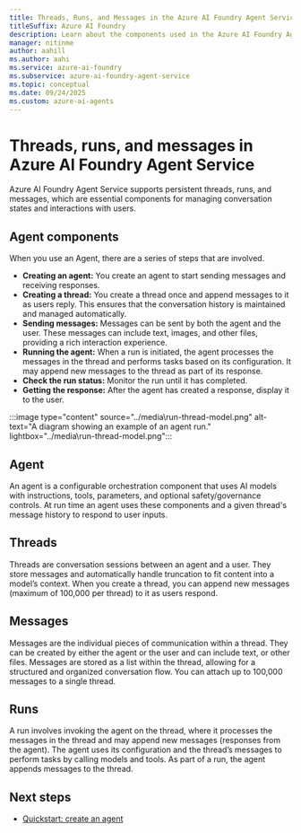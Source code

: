 ```yaml
---
title: Threads, Runs, and Messages in the Azure AI Foundry Agent Service
titleSuffix: Azure AI Foundry
description: Learn about the components used in the Azure AI Foundry Agent Service.
manager: nitinme
author: aahill
ms.author: aahi
ms.service: azure-ai-foundry
ms.subservice: azure-ai-foundry-agent-service
ms.topic: conceptual
ms.date: 09/24/2025
ms.custom: azure-ai-agents
---
```


# Threads, runs, and messages in Azure AI Foundry Agent Service

Azure AI Foundry Agent Service supports persistent threads, runs, and messages, which are essential components for managing conversation states and interactions with users.

## Agent components

When you use an Agent, there are a series of steps that are involved.

- **Creating an agent:** You create an agent to start sending messages and receiving responses.
- **Creating a thread:** You create a thread once and append messages to it as users reply. This ensures that the conversation history is maintained and managed automatically.
- **Sending messages:** Messages can be sent by both the agent and the user. These messages can include text, images, and other files, providing a rich interaction experience.
- **Running the agent:** When a run is initiated, the agent processes the messages in the thread and performs tasks based on its configuration. It may append new messages to the thread as part of its response.
- **Check the run status:** Monitor the run until it has completed. 
- **Getting the response:** After the agent has created a response, display it to the user.

:::image type="content" source="../media\run-thread-model.png" alt-text="A diagram showing an example of an agent run." lightbox="../media\run-thread-model.png":::

## Agent

An agent is a configurable orchestration component that uses AI models with instructions, tools, parameters, and optional safety/governance controls. At run time an agent uses these components and a given thread's message history to respond to user inputs. 

## Threads

Threads are conversation sessions between an agent and a user. They store messages and automatically handle truncation to fit content into a model’s context. When you create a thread, you can append new messages (maximum of 100,000 per thread) to it as users respond.

## Messages

Messages are the individual pieces of communication within a thread. They can be created by either the agent or the user and can include text, or other files. Messages are stored as a list within the thread, allowing for a structured and organized conversation flow. You can attach up to 100,000 messages to a single thread.

## Runs

A run involves invoking the agent on the thread, where it processes the messages in the thread and may append new messages (responses from the agent). The agent uses its configuration and the thread’s messages to perform tasks by calling models and tools. As part of a run, the agent appends messages to the thread.

## Next steps

* [Quickstart: create an agent](../quickstart.md)

